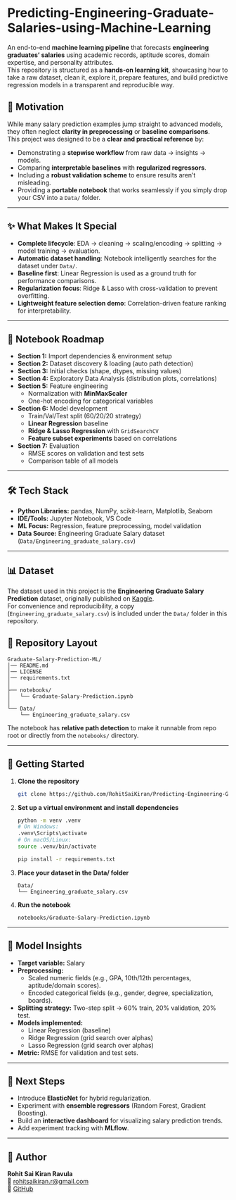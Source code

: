 # Predicting-Engineering-Graduate-Salaries-using-Machine-Learning

An end-to-end **machine learning pipeline** that forecasts **engineering graduates’ salaries** using academic records, aptitude scores, domain expertise, and personality attributes.  
This repository is structured as a **hands-on learning kit**, showcasing how to take a raw dataset, clean it, explore it, prepare features, and build predictive regression models in a transparent and reproducible way.

## 🎯 Motivation

While many salary prediction examples jump straight to advanced models, they often neglect **clarity in preprocessing** or **baseline comparisons**.  
This project was designed to be a **clear and practical reference** by:

- Demonstrating a **stepwise workflow** from raw data → insights → models.
- Comparing **interpretable baselines** with **regularized regressors**.
- Including a **robust validation scheme** to ensure results aren’t misleading.
- Providing a **portable notebook** that works seamlessly if you simply drop your CSV into a `Data/` folder.

---

## ✨ What Makes It Special

- **Complete lifecycle**: EDA → cleaning → scaling/encoding → splitting → model training → evaluation.
- **Automatic dataset handling**: Notebook intelligently searches for the dataset under `Data/`.
- **Baseline first**: Linear Regression is used as a ground truth for performance comparisons.
- **Regularization focus**: Ridge & Lasso with cross-validation to prevent overfitting.
- **Lightweight feature selection demo**: Correlation-driven feature ranking for interpretability.

---

## 📖 Notebook Roadmap

- **Section 1:** Import dependencies & environment setup
- **Section 2:** Dataset discovery & loading (auto path detection)
- **Section 3:** Initial checks (shape, dtypes, missing values)
- **Section 4:** Exploratory Data Analysis (distribution plots, correlations)
- **Section 5:** Feature engineering
  - Normalization with **MinMaxScaler**
  - One-hot encoding for categorical variables
- **Section 6:** Model development
  - Train/Val/Test split (60/20/20 strategy)
  - **Linear Regression** baseline
  - **Ridge & Lasso Regression** with `GridSearchCV`
  - **Feature subset experiments** based on correlations
- **Section 7:** Evaluation
  - RMSE scores on validation and test sets
  - Comparison table of all models

---

## 🛠️ Tech Stack

- **Python Libraries:** pandas, NumPy, scikit-learn, Matplotlib, Seaborn
- **IDE/Tools:** Jupyter Notebook, VS Code
- **ML Focus:** Regression, feature preprocessing, model validation
- **Data Source:** Engineering Graduate Salary dataset (`Data/Engineering_graduate_salary.csv`)

---

## 📊 Dataset

The dataset used in this project is the **Engineering Graduate Salary Prediction** dataset, originally published on [Kaggle](https://www.kaggle.com/datasets/manishkc06/engineering-graduate-salary-prediction/data).  
For convenience and reproducibility, a copy (`Engineering_graduate_salary.csv`) is included under the `Data/` folder in this repository.

## 📂 Repository Layout

```
Graduate-Salary-Prediction-ML/
│── README.md
│── LICENSE
│── requirements.txt
│
├── notebooks/
│   └── Graduate-Salary-Prediction.ipynb
│
└── Data/
    └── Engineering_graduate_salary.csv
```

The notebook has **relative path detection** to make it runnable from repo root or directly from the `notebooks/` directory.

---

## 🚀 Getting Started

1. **Clone the repository**

   ```bash
   git clone https://github.com/RohitSaiKiran/Predicting-Engineering-Graduate-Salaries-using-Machine-Learning
   ```

2. **Set up a virtual environment and install dependencies**

   ```bash
   python -m venv .venv
   # On Windows:
   .venv\Scripts\activate
   # On macOS/Linux:
   source .venv/bin/activate

   pip install -r requirements.txt
   ```

3. **Place your dataset in the Data/ folder**

   ```
   Data/
   └── Engineering_graduate_salary.csv
   ```

4. **Run the notebook**
   ```
   notebooks/Graduate-Salary-Prediction.ipynb
   ```

---

## 🧩 Model Insights

- **Target variable:** Salary
- **Preprocessing:**
  - Scaled numeric fields (e.g., GPA, 10th/12th percentages, aptitude/domain scores).
  - Encoded categorical fields (e.g., gender, degree, specialization, boards).
- **Splitting strategy:** Two-step split → 60% train, 20% validation, 20% test.
- **Models implemented:**
  - Linear Regression (baseline)
  - Ridge Regression (grid search over alphas)
  - Lasso Regression (grid search over alphas)
- **Metric:** RMSE for validation and test sets.

---

## 📌 Next Steps

- Introduce **ElasticNet** for hybrid regularization.
- Experiment with **ensemble regressors** (Random Forest, Gradient Boosting).
- Build an **interactive dashboard** for visualizing salary prediction trends.
- Add experiment tracking with **MLflow**.

---

## 👤 Author

**Rohit Sai Kiran Ravula**  
📧 rohitsaikiran.r@gmail.com  
🔗 [GitHub](https://github.com/RohitSaiKiran)
